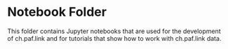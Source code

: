 # Notebook Folder

This folder contains Jupyter notebooks that are used for the development of ch.paf.link and for tutorials that show how to work with ch.paf.link data.